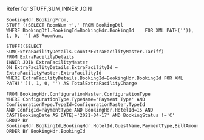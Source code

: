 Refer for STUFF,SUM,INNER JOIN
```SELECT BookingHdr.HotelId,BookingHdr.BookingId,GuestName,PaymentType,PaymentStatus,BillAmount,ConfigName as PaymentName,PaymentTo,
BookingHdr.BookingFrom,
STUFF ((SELECT RoomNum +',' FROM BookingDtl 
WHERE BookingDtl.BookingId=BookingHdr.BookingId    FOR XML PATH('')), 1, 0, '') AS RoomNum,

STUFF((SELECT SUM(ExtraFacilityDetails.Count*ExtraFacilityMaster.Tariff)
FROM ExtraFacilityDetails
INNER JOIN ExtraFacilityMaster
ON ExtraFacilityDetails.ExtraFacilityId = ExtraFacilityMaster.ExtraFacilityId
WHERE ExtraFacilityDetails.BookingId=BookingHdr.BookingId FOR XML PATH('')), 1, 0, '') AS TotalExtraFacilityCharge

FROM BookingHdr,ConfigurationMaster,ConfigurationType
WHERE ConfigurationType.TypeName='Payment Type' AND ConfigurationType.TypeId=ConfigurationMaster.TypeId 
AND ConfigId=PaymentType AND BookingHdr.HotelId=15 AND CAST(BookingDate AS DATE)='2021-04-17' AND BookingStatus !='C' 
GROUP BY BookingHdr.BookingId,BookingHdr.HotelId,GuestName,PaymentType,BillAmount,ConfigName,PaymentStatus,PaymentTo,BookingFrom 
ORDER BY BookingHdr.BookingId
```
